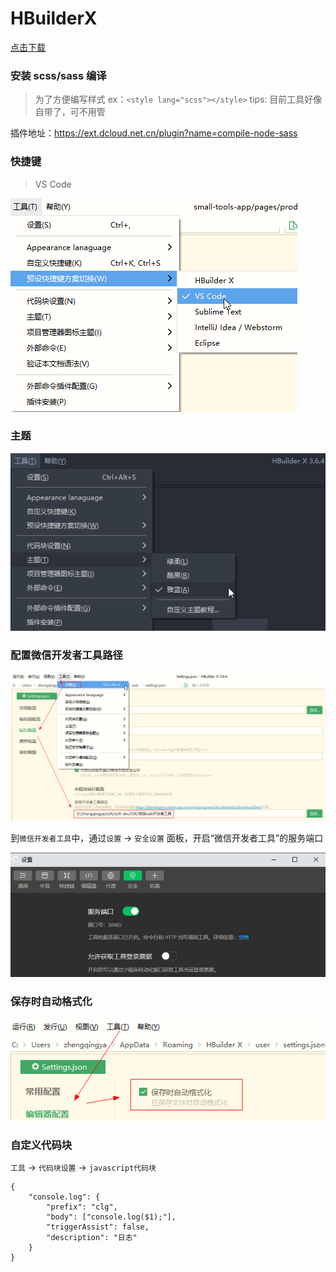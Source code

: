 # HBuilderX

[点击下载](https://www.dcloud.io/)

### 安装 scss/sass 编译

> 为了方便编写样式 ex：`<style lang="scss"></style>`
> tips: 目前工具好像自带了，可不用管

插件地址：https://ext.dcloud.net.cn/plugin?name=compile-node-sass

### 快捷键

> VS Code

![HBuilderX.png](images/HBuilderX-keymap.png)

### 主题

![HBuilderX.png](images/HBuilderX-theme.png)

### 配置微信开发者工具路径

![HBuilderX.png](images/HBuilderX-微信开发者工具-01.png)

到`微信开发者工具`中，通过`设置` -> `安全设置` 面板，开启“微信开发者工具”的服务端口

![HBuilderX.png](images/HBuilderX-微信开发者工具-02.png)

### 保存时自动格式化

![HBuilderX.png](images/HBuilderX-save-auto-format.png)

### 自定义代码块

`工具` -> `代码块设置` -> `javascript代码块`

```
{
    "console.log": {
        "prefix": "clg",
        "body": ["console.log($1);"],
        "triggerAssist": false,
        "description": "日志"
    }
}
```
